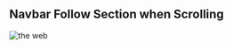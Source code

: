 ## Navbar Follow Section when Scrolling 
![the web](./AlpineJS/section-scroll-navbar-things/theweb.gif)